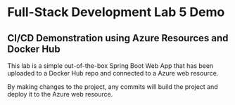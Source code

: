 # Full-Stack Development Lab 5 Demo

## CI/CD Demonstration using Azure Resources and Docker Hub

This lab is a simple out-of-the-box Spring Boot Web App that has been uploaded to a Docker Hub repo and connected to a Azure web resource.

By making changes to the project, any commits will build the project and deploy it to the Azure web resource.
